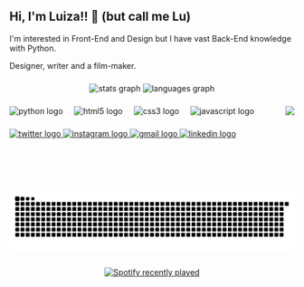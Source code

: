 <h2 align="left">Hi, I'm Luiza!! 👋 (but call me Lu)</h2>
<p align="left">I'm interested in Front-End and Design but I have vast Back-End knowledge with Python.</p>
<p align="left">Designer, writer and a film-maker.</p>

###

<div align="center">
  <img src="https://github-readme-stats.vercel.app/api?username=fleabagreact&hide_title=false&hide_rank=false&show_icons=true&include_all_commits=true&count_private=true&disable_animations=false&theme=radical&locale=en&hide_border=false" height="150" alt="stats graph"  />
  <img src="https://github-readme-stats.vercel.app/api/top-langs?username=fleabagreact&locale=en&hide_title=false&layout=compact&card_width=320&langs_count=10&theme=radical&hide_border=false" height="150" alt="languages graph"  />
</div>

###

<img align="right" height="150" src="https://i.pinimg.com/originals/ed/76/df/ed76df1b5da78ca7317a01cf9a648d0c.gif"  />

###

<div align="left">
  <img src="https://cdn.jsdelivr.net/gh/devicons/devicon/icons/python/python-original.svg" height="35" alt="python logo"  />
  <img width="12" />
  <img src="https://cdn.jsdelivr.net/gh/devicons/devicon/icons/html5/html5-original.svg" height="35" alt="html5 logo"  />
  <img width="12" />
  <img src="https://cdn.jsdelivr.net/gh/devicons/devicon/icons/css3/css3-original.svg" height="35" alt="css3 logo"  />
  <img width="12" />
  <img src="https://cdn.jsdelivr.net/gh/devicons/devicon/icons/javascript/javascript-original.svg" height="35" alt="javascript logo"  />
</div>

###

<div align="left">
  <a href="https://twitter.com/sylviephillia" target="_blank">
    <img src="https://raw.githubusercontent.com/maurodesouza/profile-readme-generator/master/src/assets/icons/social/twitter/default.svg" width="47" height="35" alt="twitter logo"  />
  </a>
  
  <a href="https://www.instagram.com/lududo_" target="_blank">
    <img src="https://raw.githubusercontent.com/maurodesouza/profile-readme-generator/master/src/assets/icons/social/instagram/default.svg" width="47" height="35" alt="instagram logo"  />
  </a>

  <a href="mailto:luizadomato16@gmail.com" target="_blank">
    <img src="https://raw.githubusercontent.com/maurodesouza/profile-readme-generator/master/src/assets/icons/social/gmail/default.svg" width="47" height="35" alt="gmail logo"  />
  </a>
  
  <a href="https://www.linkedin.com/in/lududo/" target="_blank">
    <img src="https://raw.githubusercontent.com/maurodesouza/profile-readme-generator/master/src/assets/icons/social/linkedin/default.svg" width="47" height="35" alt="linkedin logo"  />
  </a>
</div>

###

<br clear="both">

<img src="https://raw.githubusercontent.com/fleabagreact/fleabagreact/output/snake.svg" alt="Snake animation" />

###

<div align="center">
  <a href="https://open.spotify.com/user/96gjoojhzx0fb2bt5gqesqguy">
    <img src="https://spotify-recently-played-readme.vercel.app/api?user=96gjoojhzx0fb2bt5gqesqguy&count=5&unique=false" alt="Spotify recently played"  />
  </a>
</div>

###

